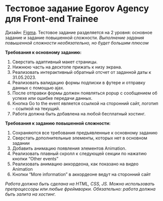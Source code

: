 # **Тестовое задание Egorov Agency для Front-end Trainee**

Дизайн: [Figma](https://www.figma.com/file/xDLZsaEwzfEcSJ5AYqhEwE/Test-Front-End-EA?node-id=0%3A1&t=lIC19BU8NH7r4BN3-1).
Тестовое задание разделяется на 2 уровня: основное задание и задание повышенной сложности.
_Выполнение задания повышенной сложности необязательно, но будет большим плюсом_

**Требования к основному заданию:**

1. Сверстать адаптивный макет страницы.
2. Нижнюю часть на десктопе прижать к низу экрана.
3. Реализовать интерактивный обратный отсчет от заданной даты к 31.05.2023.
4. Реализовать валидацию формы подписки в футере и отправку данных с помощью ajax.
5. После отправки формы должен появляться popup с сообщением об успехе или ошибке передачи данных.
6. Кнопка Go to the event является ссылкой на сторонний сайт, логотип - ссылкой на текущий.
7. Работа должна быть добавлена на любой бесплатный хостинг.

**Требования к заданию повышенной сложности:**

1. Сохраняются все требования предъявленные к основному заданию
2. Сверстать дополнительные элементы, которых нет в основном задании
3. Добавить анимацию появления элементов Animation.
4. Реализовать плавный скролл к следующей секции по нажатию кнопки “Other events”
5. Реализовать анимацию аккордеона, как показано на видео Animation
6. Кнопки “More information” в аккордеоне ведут на сторонний сайт

_Работа должна быть сделана на HTML, CSS, JS. Можно использовать препроцессоры или любые фреймворки. Обязательно: работа должна быть залита на хостинг._
